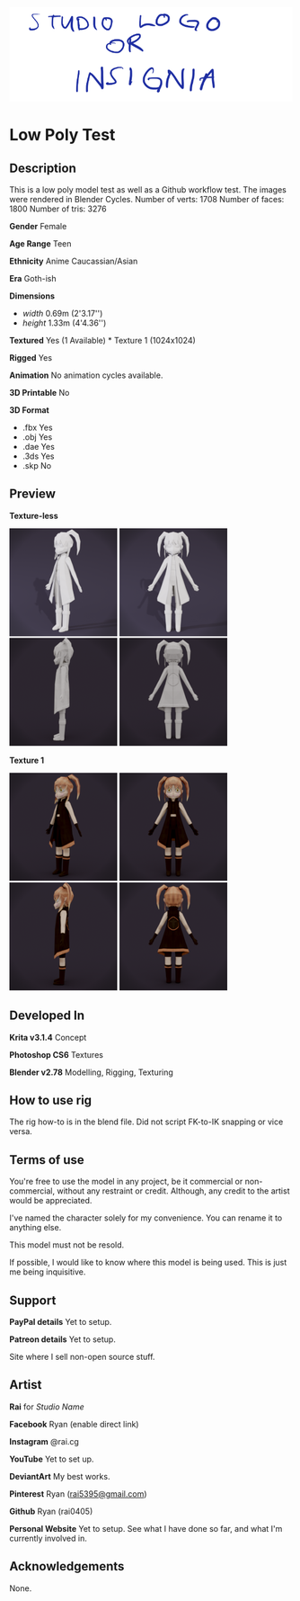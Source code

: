 ![Studio Logo](/logo.png)

# Low Poly Test

## Description
This is a low poly model test as well as a Github workflow test. The images were
rendered in Blender Cycles.
Number of verts: 1708
Number of faces: 1800
Number of tris: 3276

**Gender** Female

**Age Range** Teen

**Ethnicity** Anime Caucassian/Asian

**Era** Goth-ish

**Dimensions**
  * _width_ 0.69m (2'3.17'')
  * _height_ 1.33m (4'4.36'')
  
**Textured** Yes (1 Available)
	* Texture 1 (1024x1024)
	
**Rigged** Yes

**Animation**
  No animation cycles available.
  
**3D Printable** No

**3D Format**
  * .fbx Yes
  * .obj Yes
  * .dae Yes
  * .3ds Yes
  * .skp  No
  
## Preview
**Texture-less**

![3q](/02_PRODUCTION/render/3qraw.png)
![Front](/02_PRODUCTION/render/frontraw.png)
![Side](/02_PRODUCTION/render/profileraw.png)
![Back](/02_PRODUCTION/render/backraw.png)

**Texture 1**

![3q](/02_PRODUCTION/render/3q.png)
![Front](/02_PRODUCTION/render/front.png)
![Side](/02_PRODUCTION/render/profile.png)
![Back](/02_PRODUCTION/render/back.png)
  
## Developed In
**Krita v3.1.4** Concept

**Photoshop CS6** Textures

**Blender v2.78** Modelling, Rigging, Texturing

## How to use rig
The rig how-to is in the blend file. Did not script FK-to-IK snapping or vice versa.

## Terms of use
You're free to use the model in any project, be it commercial or non-commercial,
without any restraint or credit. Although, any credit to the artist would be
appreciated.

I've named the character solely for my convenience. You can rename it to anything
else.

This model must not be resold.

If possible, I would like to know where this model is being used. This is just me
being inquisitive.

## Support
**PayPal details** Yet to setup.

**Patreon details** Yet to setup.

Site where I sell non-open source stuff.

## Artist
**Rai** for *Studio Name*

**Facebook** Ryan (enable direct link)

**Instagram** @rai.cg

**YouTube** Yet to set up.

**DeviantArt** My best works.

**Pinterest** Ryan (rai5395@gmail.com)

**Github** Ryan (rai0405)

**Personal Website** Yet to setup. See what I have done so far, and what I'm currently involved in.

## Acknowledgements
None.